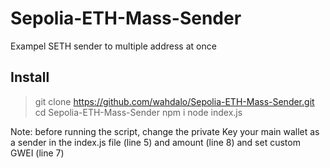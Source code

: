 # Sepolia-ETH-Mass-Sender
Exampel SETH sender to multiple address at once

## Install
> git clone https://github.com/wahdalo/Sepolia-ETH-Mass-Sender.git
> cd Sepolia-ETH-Mass-Sender
> npm i
> node index.js


Note: before running the script, change the private Key your main wallet as a sender in the index.js file (line 5) and amount (line 8) and set custom GWEI (line 7)
